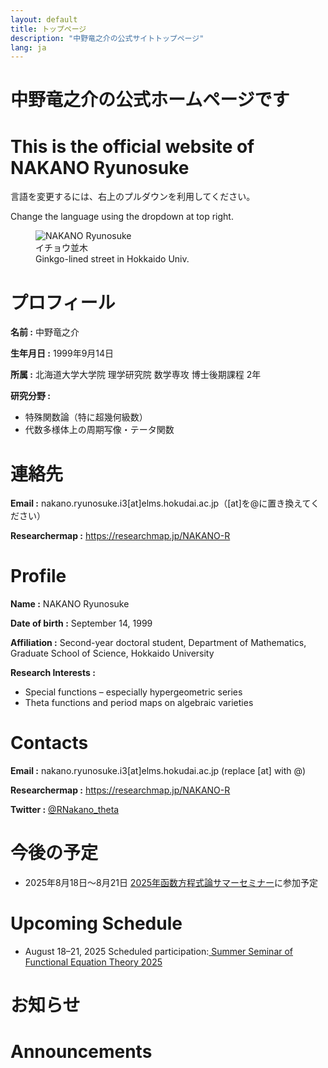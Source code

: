 ```yaml
---
layout: default
title: トップページ
description: "中野竜之介の公式サイトトップページ"
lang: ja
---
```



<!-- ヒーローセクション -->
<div class="hero">
    <h1 class="lang-ja">中野竜之介の公式ホームページです</h1>
    <h1 class="lang-en">This is the official website of NAKANO Ryunosuke</h1>
    <p class="lang-ja">言語を変更するには、右上のプルダウンを利用してください。</p>
    <p class="lang-en">Change the language using the dropdown at top right.</p>
    <figure>
        <img src="assets/img/profile.jpg" alt="NAKANO Ryunosuke" class="profile-image">
        <figcaption class="lang-ja">イチョウ並木</figcaption>
        <figcaption class="lang-en">Ginkgo-lined street in Hokkaido Univ.</figcaption>
    </figure>
</div>
<!-- ===== プロフィールセクション ===== -->
<div class="profile-box">
    <div class="lang-ja">
    <h1>プロフィール</h1>
        <p><strong>名前 :</strong> 中野竜之介</p>
        <p><strong>生年月日 :</strong> 1999年9月14日</p>
        <p><strong>所属 :</strong> 北海道大学大学院 理学研究院 数学専攻 博士後期課程 2年</p>
        <p><strong>研究分野 :</strong></p>
        <ul>
            <li>特殊関数論（特に超幾何級数）</li>
            <li>代数多様体上の周期写像・テータ関数</li>
        </ul>
    <h1>連絡先</h1>
        <p><strong>Email :</strong> nakano.ryunosuke.i3[at]elms.hokudai.ac.jp（[at]を@に置き換えてください）</p>
        <p><strong>Researchermap :</strong> <a href="https://researchmap.jp/NAKANO-R">https://researchmap.jp/NAKANO-R</a></p>
    </div>
    <div class="lang-en">
        <h1>Profile</h1>
            <p><strong>Name :</strong> NAKANO Ryunosuke</p>
            <p><strong>Date of birth :</strong> September 14, 1999</p>
            <p><strong>Affiliation :</strong> Second-year doctoral student, Department of Mathematics, Graduate School of Science, Hokkaido University</p>
            <p><strong>Research Interests :</strong></p>
            <ul>
                <li>Special functions – especially hypergeometric series</li>
                <li>Theta functions and period maps on algebraic varieties</li>
            </ul>
        <h1>Contacts</h1>
            <p><strong>Email :</strong> nakano.ryunosuke.i3[at]elms.hokudai.ac.jp (replace [at] with @)</p>
            <p><strong>Researchermap :</strong> <a href="https://researchmap.jp/NAKANO-R">https://researchmap.jp/NAKANO-R</a></p>
    </div>
        <p><strong>Twitter :</strong> <a href="https://x.com/RNakano_theta" target="_blank">@RNakano_theta</a></p>
</div>

<div class="profile-box">
    <div class="lang-ja">
        <h1>今後の予定</h1>
        <ul>
            <div class="timeline">
                <li>
                    <span class="date">2025年8月18日〜8月21日</span>
                    <span class="desc"><a href="https://web.tuat.ac.jp/~mmurata/summer/summer2025.html">2025年函数方程式論サマーセミナー</a>に参加予定</span>
                </li>
            </div>
        </ul>
    </div>
    <div class="lang-en">
        <h1>Upcoming Schedule</h1>
        <ul>
            <div class="timeline">
                <li>
                    <span class="date">August 18–21, 2025</span>
                    <span class="desc">Scheduled participation:<a href="https://web.tuat.ac.jp/~mmurata/summer/summer2025.html"> Summer Seminar of Functional Equation Theory 2025</a></span>
                </li>
            </div>
        </ul>
    </div>
</div>

<div class="profile-box">
    <div class="lang-ja">
        <h1>お知らせ</h1>
    </div>
    <div class="lang-en">
        <h1>Announcements</h1>
    </div>
</div>